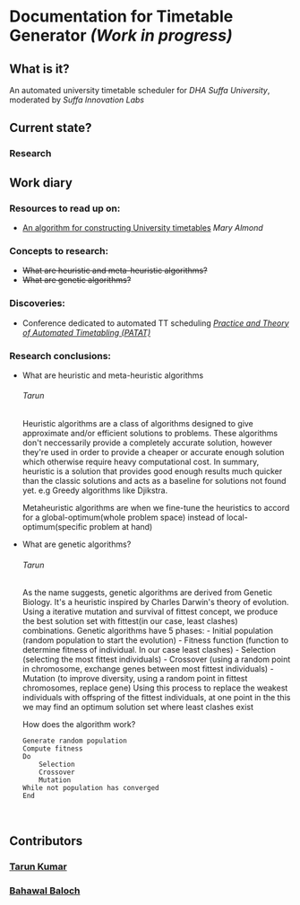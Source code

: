 # Documentation for **Timetable Generator** *(Work in progress)*

## What is it?
An automated university timetable scheduler for *DHA Suffa University*, moderated by *Suffa Innovation Labs*


## Current state?

### Research

## Work diary
### Resources to read up on: 
- [An algorithm for constructing University timetables](https://academic.oup.com/comjnl/article-pdf/8/4/331/1121803/8-4-331.pdf) *Mary Almond*


### Concepts to research:
- ~~What are heuristic and meta-heuristic algorithms?~~
- ~~What are genetic algorithms?~~

### Discoveries:
- Conference dedicated to automated TT scheduling [*Practice and Theory of Automated Timetabling (PATAT)*](http://www.patatconference.org/)

### Research conclusions:
- What are heuristic and meta-heuristic algorithms
    ###### Tarun
    Heuristic algorithms are a class of algorithms designed to give approximate and/or efficient solutions to problems. 
    These algorithms don't neccessarily provide a completely accurate solution, however they're used in order to provide
    a cheaper or accurate enough solution which otherwise require heavy computational cost.
    In summary, heuristic is a solution that provides good enough results much quicker than the classic solutions and acts as a baseline for solutions not found yet.
    e.g Greedy algorithms like Djikstra.

    Metaheuristic algorithms are when we fine-tune the heuristics to accord for a global-optimum(whole problem space) instead of local-optimum(specific problem at hand)
    <br>
- What are genetic algorithms?
    ###### Tarun
    As the name suggests, genetic algorithms are derived from Genetic Biology. It's a heuristic inspired by Charles Darwin's theory of evolution. 
    Using a iterative mutation and survival of fittest concept, we produce the best solution set with fittest(in our case, least clashes) combinations.
    Genetic algorithms have 5 phases:
        - Initial population (random population to start the evolution)
        - Fitness function (function to determine fitness of individual. In our case least clashes)
        - Selection (selecting the most fittest individuals)
        - Crossover (using a random point in chromosome, exchange genes between most fittest individuals)
        - Mutation (to improve diversity, using a random point in fittest chromosomes, replace gene)
    Using this process to replace the weakest individuals with offspring of the fittest individuals, at one point in the this we may find an optimum solution set where least clashes exist
    
    How does the algorithm work?
    ```Start
    Generate random population
    Compute fitness
    Do
        Selection
        Crossover
        Mutation
    While not population has converged
    End
    ```
    <br>
## Contributors
### [Tarun Kumar](https://github.com/sinnytk)
### [Bahawal Baloch](https://github.com/bahawal32)


